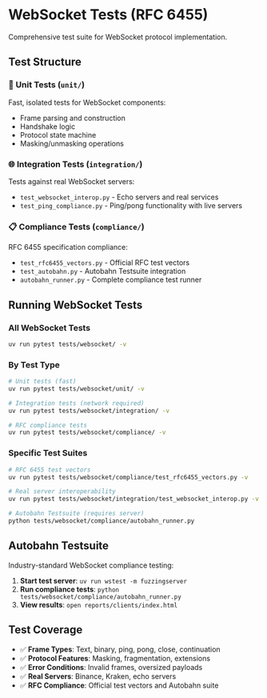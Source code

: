 # WebSocket Tests (RFC 6455)

Comprehensive test suite for WebSocket protocol implementation.

## Test Structure

### 🔧 Unit Tests (`unit/`)

Fast, isolated tests for WebSocket components:

- Frame parsing and construction
- Handshake logic
- Protocol state machine
- Masking/unmasking operations

### 🌐 Integration Tests (`integration/`)

Tests against real WebSocket servers:

- `test_websocket_interop.py` - Echo servers and real services
- `test_ping_compliance.py` - Ping/pong functionality with live servers

### 📋 Compliance Tests (`compliance/`)

RFC 6455 specification compliance:

- `test_rfc6455_vectors.py` - Official RFC test vectors
- `test_autobahn.py` - Autobahn Testsuite integration
- `autobahn_runner.py` - Complete compliance test runner

## Running WebSocket Tests

### All WebSocket Tests

```bash
uv run pytest tests/websocket/ -v
```

### By Test Type

```bash
# Unit tests (fast)
uv run pytest tests/websocket/unit/ -v

# Integration tests (network required)
uv run pytest tests/websocket/integration/ -v

# RFC compliance tests
uv run pytest tests/websocket/compliance/ -v
```

### Specific Test Suites

```bash
# RFC 6455 test vectors
uv run pytest tests/websocket/compliance/test_rfc6455_vectors.py -v

# Real server interoperability
uv run pytest tests/websocket/integration/test_websocket_interop.py -v

# Autobahn Testsuite (requires server)
python tests/websocket/compliance/autobahn_runner.py
```

## Autobahn Testsuite

Industry-standard WebSocket compliance testing:

1. **Start test server**: `uv run wstest -m fuzzingserver`
2. **Run compliance tests**: `python tests/websocket/compliance/autobahn_runner.py`
3. **View results**: `open reports/clients/index.html`

## Test Coverage

- ✅ **Frame Types**: Text, binary, ping, pong, close, continuation
- ✅ **Protocol Features**: Masking, fragmentation, extensions
- ✅ **Error Conditions**: Invalid frames, oversized payloads
- ✅ **Real Servers**: Binance, Kraken, echo servers
- ✅ **RFC Compliance**: Official test vectors and Autobahn suite
